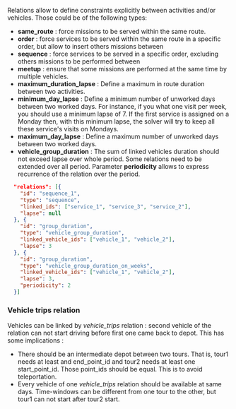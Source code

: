 Relations allow to define constraints explicitly between activities and/or vehicles.
Those could be of the following types:
  * **same_route** : force missions to be served within the same route.
  * **order** : force services to be served within the same route in a specific order, but allow to insert others missions between
  * **sequence** : force services to be served in a specific order, excluding others missions to be performed between
  * **meetup** : ensure that some missions are performed at the same time by multiple vehicles.
  * **maximum_duration_lapse** : Define a maximum in route duration between two activities.
  * **minimum_day_lapse** : Define a minimum number of unworked days between two worked days. For instance, if you what one visit per week, you should use a minimum lapse of 7.
  If the first service is assigned on a Monday then, with this minimum lapse, the solver will try to keep all these service\'s visits on Mondays.
  * **maximum_day_lapse** : Define a maximum number of unworked days between two worked days.
  * **vehicle_group_duration** : The sum of linked vehicles duration should not exceed lapse over whole period.
Some relations need to be extended over all period. Parameter **periodicity** allows to express recurrence of the relation over the period.

```json
  "relations": [{
    "id": "sequence_1",
    "type": "sequence",
    "linked_ids": ["service_1", "service_3", "service_2"],
    "lapse": null
  }, {
    "id": "group_duration",
    "type": "vehicle_group_duration",
    "linked_vehicle_ids": ["vehicle_1", "vehicle_2"],
    "lapse": 3
  }, {
    "id": "group_duration",
    "type": "vehicle_group_duration_on_weeks",
    "linked_vehicle_ids": ["vehicle_1", "vehicle_2"],
    "lapse": 3,
    "periodicity": 2
  }]
```

### Vehicle trips relation
Vehicles can be linked by _vehicle_trips_ relation : second vehicle of the relation can not start driving before first one came back to depot. This has some implications : 
- There should be an intermediate depot between two tours. That is, tour1 needs at least and end_point_id and tour2 needs at least one start_point_id. Those point_ids should be equal. This is to avoid teleportation.
- Every vehicle of one _vehicle_trips_ relation should be available at same days. Time-windows can be different from one tour to the other, but tour1 can not start after tour2 start. 
